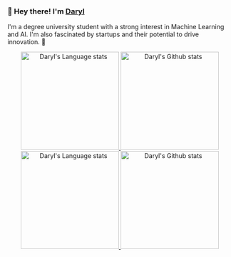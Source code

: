 ### 👋 Hey there! I'm [Daryl](https://www.linkedin.com/in/daryl-tneoh-972712210)
I'm a degree university student with a strong interest in Machine Learning and AI. I'm also fascinated by startups and their potential to drive innovation. 🚀
<!-- Light Mode -->
<div align="center"> 
<a href="https://github.com/Daryl0101#gh-light-mode-only">
<img height=220 src="https://github-readme-stats-git-pr-2459-daryl0101.vercel.app/api/top-langs/?username=daryl0101&layout=compact&langs_count=12&hide_border=true&role=owner,collaborator&hide=svelte,html,css,cmake&exclude_repo=github-readme-stats,Daryl0101&size_weight=0.5&count_weight=0.5&theme=gruvbox_light#gh-light-mode-only" alt="Daryl's Language stats" />
</a>
<a href="https://github.com/Daryl0101#gh-light-mode-only">
<img height=220 src="https://github-readme-stats-git-pr-2459-daryl0101.vercel.app/api?username=daryl0101&show_icons=true&line_height=28&hide_border=true&card_width=347&include_all_commits=true&role=owner,collaborator&show=reviews&rank_icon=percentile&exclude_repo=github-readme-stats,Daryl0101&custom_title=Daryl's%20Github%20Stats&theme=gruvbox_light#gh-light-mode-only" alt="Daryl's Github stats" />
</a>
</div>

<!-- Dark Mode -->
<div align="center"> 
<a href="https://github.com/Daryl0101#gh-dark-mode-only">
<img height=220 src="https://github-readme-stats-git-pr-2459-daryl0101.vercel.app/api/top-langs/?username=daryl0101&layout=compact&langs_count=12&hide_border=true&role=owner,collaborator&hide=svelte,html,css,cmake&exclude_repo=github-readme-stats,Daryl0101&size_weight=0.5&count_weight=0.5&theme=tokyonight#gh-dark-mode-only" alt="Daryl's Language stats" />
</a>
<a href="https://github.com/Daryl0101#gh-dark-mode-only">
<img height=220 src="https://github-readme-stats-git-pr-2459-daryl0101.vercel.app/api?username=daryl0101&show_icons=true&line_height=28&hide_border=true&card_width=347&include_all_commits=true&role=owner,collaborator&show=reviews&rank_icon=percentile&exclude_repo=github-readme-stats,Daryl0101&custom_title=Daryl's%20Github%20Stats&theme=tokyonight#gh-dark-mode-only" alt="Daryl's Github stats" />
</a>
</div>

<!-- Light Mode -->
<!--
<a href="https://www.linkedin.com/in/daryl-tneoh-972712210#gh-light-mode-only">
<img src="https://img.shields.io/badge/LinkedIn-3572A5?style=for-the-badge&logo=linkedin&logoColor=white#gh-light-mode-only" alt="Connect with me on linkedin" >
</a>
-->
<!-- Dark Mode -->
<!--
<a href="https://www.linkedin.com/in/daryl-tneoh-972712210#gh-dark-mode-only">
<img src="https://img.shields.io/badge/LinkedIn-ffffff?style=for-the-badge&logo=linkedin&logoColor=0690FA#gh-dark-mode-only" alt="Connect with me on linkedin" >
</a>
-->
